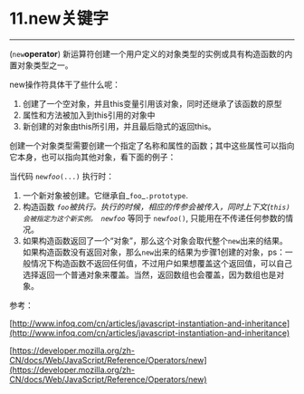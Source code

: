 # 11.new关键字

---

\(`new`**operator**\) 新运算符创建一个用户定义的对象类型的实例或具有构造函数的内置对象类型之一。



new操作符具体干了些什么呢：

1. 创建了一个空对象，并且this变量引用该对象，同时还继承了该函数的原型
2. 属性和方法被加入到this引用的对象中
3. 新创建的对象由this所引用，并且最后隐式的返回this。

创建一个对象类型需要创建一个指定了名称和属性的函数；其中这些属性可以指向它本身，也可以指向其他对象，看下面的例子：

当代码 `new`_`foo`_`(...)` 执行时：

1. 一个新对象被创建。它继承自_`foo`_`.prototype`.
2. 构造函数 _`foo`_被执行。执行的时候，相应的传参会被传入，同时上下文\(`this)会被指定为这个新实例。 new`_`foo`_ 等同于 `new`_`foo`_`()`, 只能用在不传递任何参数的情况。
3. 如果构造函数返回了一个“对象”，那么这个对象会取代整个`new`出来的结果。如果构造函数没有返回对象，那么`new`出来的结果为步骤1创建的对象，ps：一般情况下构造函数不返回任何值，不过用户如果想覆盖这个返回值，可以自己选择返回一个普通对象来覆盖。当然，返回数组也会覆盖，因为数组也是对象。



参考：

[http://www.infoq.com/cn/articles/javascript-instantiation-and-inheritance](http://www.infoq.com/cn/articles/javascript-instantiation-and-inheritance)

[https://developer.mozilla.org/zh-CN/docs/Web/JavaScript/Reference/Operators/new](https://developer.mozilla.org/zh-CN/docs/Web/JavaScript/Reference/Operators/new)

